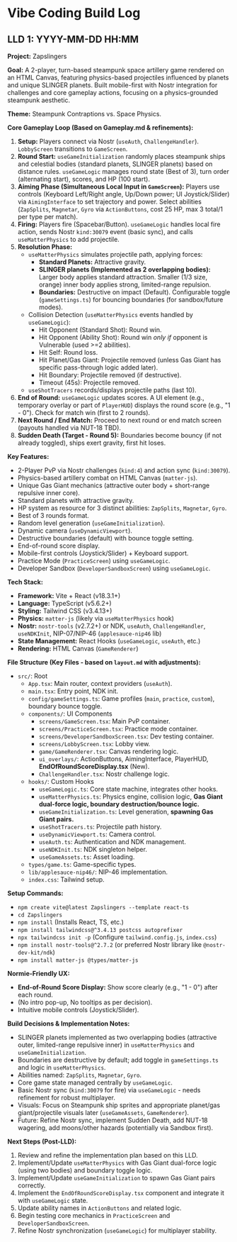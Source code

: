 # Vibe Coding Build Log

## LLD 1: YYYY-MM-DD HH:MM

**Project:** Zapslingers

**Goal:** A 2-player, turn-based steampunk space artillery game rendered on an HTML Canvas, featuring physics-based projectiles influenced by planets and unique SLINGER planets. Built mobile-first with Nostr integration for challenges and core gameplay actions, focusing on a physics-grounded steampunk aesthetic.

**Theme:** Steampunk Contraptions vs. Space Physics.

**Core Gameplay Loop (Based on Gameplay.md & refinements):**
1.  **Setup:** Players connect via Nostr (`useAuth`, `ChallengeHandler`). `LobbyScreen` transitions to `GameScreen`.
2.  **Round Start:** `useGameInitialization` randomly places steampunk ships and celestial bodies (standard planets, SLINGER planets) based on distance rules. `useGameLogic` manages round state (Best of 3), turn order (alternating start), scores, and HP (100 start).
3.  **Aiming Phase (Simultaneous Local Input in `GameScreen`):** Players use controls (Keyboard Left/Right angle, Up/Down power; UI Joystick/Slider) via `AimingInterface` to set trajectory and power. Select abilities (`ZapSplits`, `Magnetar`, `Gyro` via `ActionButtons`, cost 25 HP, max 3 total/1 per type per match).
4.  **Firing:** Players fire (Spacebar/Button). `useGameLogic` handles local fire action, sends Nostr `kind:30079` event (basic sync), and calls `useMatterPhysics` to add projectile.
5.  **Resolution Phase:**
    *   `useMatterPhysics` simulates projectile path, applying forces:
        *   **Standard Planets:** Attractive gravity.
        *   **SLINGER planets (Implemented as 2 overlapping bodies):** Larger body applies standard attraction. Smaller (1/3 size, orange) inner body applies strong, limited-range repulsion.
        *   **Boundaries:** Destructive on impact (Default). Configurable toggle (`gameSettings.ts`) for bouncing boundaries (for sandbox/future modes).
    *   Collision Detection (`useMatterPhysics` events handled by `useGameLogic`):
        *   Hit Opponent (Standard Shot): Round win.
        *   Hit Opponent (Ability Shot): Round win *only if* opponent is Vulnerable (used >=2 abilities).
        *   Hit Self: Round loss.
        *   Hit Planet/Gas Giant: Projectile removed (unless Gas Giant has specific pass-through logic added later).
        *   Hit Boundary: Projectile removed (if destructive).
        *   Timeout (45s): Projectile removed.
    *   `useShotTracers` records/displays projectile paths (last 10).
6.  **End of Round:** `useGameLogic` updates scores. A UI element (e.g., temporary overlay or part of `PlayerHUD`) displays the round score (e.g., "1 - 0"). Check for match win (first to 2 rounds).
7.  **Next Round / End Match:** Proceed to next round or end match screen (payouts handled via NUT-18 TBD).
8.  **Sudden Death (Target - Round 5):** Boundaries become bouncy (if not already toggled), ships exert gravity, first hit loses.

**Key Features:**
*   2-Player PvP via Nostr challenges (`kind:4`) and action sync (`kind:30079`).
*   Physics-based artillery combat on HTML Canvas (`matter-js`).
*   Unique Gas Giant mechanics (attractive outer body + short-range repulsive inner core).
*   Standard planets with attractive gravity.
*   HP system as resource for 3 distinct abilities: `ZapSplits`, `Magnetar`, `Gyro`.
*   Best of 3 rounds format.
*   Random level generation (`useGameInitialization`).
*   Dynamic camera (`useDynamicViewport`).
*   Destructive boundaries (default) with bounce toggle setting.
*   End-of-round score display.
*   Mobile-first controls (Joystick/Slider) + Keyboard support.
*   Practice Mode (`PracticeScreen`) using `useGameLogic`.
*   Developer Sandbox (`DeveloperSandboxScreen`) using `useGameLogic`.

**Tech Stack:**
*   **Framework:** Vite + React (v18.3.1+)
*   **Language:** TypeScript (v5.6.2+)
*   **Styling:** Tailwind CSS (v3.4.13+)
*   **Physics:** `matter-js` (likely via `useMatterPhysics` hook)
*   **Nostr:** `nostr-tools` (v2.7.2+) or NDK, `useAuth`, `ChallengeHandler`, `useNDKInit`, NIP-07/NIP-46 (`applesauce-nip46` lib)
*   **State Management:** React Hooks (`useGameLogic`, `useAuth`, etc.)
*   **Rendering:** HTML Canvas (`GameRenderer`)

**File Structure (Key Files - based on `layout.md` with adjustments):**
*   `src/`: Root
    *   `App.tsx`: Main router, context providers (`useAuth`).
    *   `main.tsx`: Entry point, NDK init.
    *   `config/gameSettings.ts`: Game profiles (`main`, `practice`, `custom`), boundary bounce toggle.
    *   `components/`: UI Components
        *   `screens/GameScreen.tsx`: Main PvP container.
        *   `screens/PracticeScreen.tsx`: Practice mode container.
        *   `screens/DeveloperSandboxScreen.tsx`: Dev testing container.
        *   `screens/LobbyScreen.tsx`: Lobby view.
        *   `game/GameRenderer.tsx`: Canvas rendering logic.
        *   `ui_overlays/`: ActionButtons, AimingInterface, PlayerHUD, **EndOfRoundScoreDisplay.tsx** (New).
        *   `ChallengeHandler.tsx`: Nostr challenge logic.
    *   `hooks/`: Custom Hooks
        *   `useGameLogic.ts`: Core state machine, integrates other hooks.
        *   `useMatterPhysics.ts`: Physics engine, collision logic, **Gas Giant dual-force logic, boundary destruction/bounce logic.**
        *   `useGameInitialization.ts`: Level generation, **spawning Gas Giant pairs.**
        *   `useShotTracers.ts`: Projectile path history.
        *   `useDynamicViewport.ts`: Camera control.
        *   `useAuth.ts`: Authentication and NDK management.
        *   `useNDKInit.ts`: NDK singleton helper.
        *   `useGameAssets.ts`: Asset loading.
    *   `types/game.ts`: Game-specific types.
    *   `lib/applesauce-nip46/`: NIP-46 implementation.
    *   `index.css`: Tailwind setup.

**Setup Commands:**
*   `npm create vite@latest Zapslingers --template react-ts`
*   `cd Zapslingers`
*   `npm install` (Installs React, TS, etc.)
*   `npm install tailwindcss@^3.4.13 postcss autoprefixer`
*   `npx tailwindcss init -p` (Configure `tailwind.config.js`, `index.css`)
*   `npm install nostr-tools@^2.7.2` (or preferred Nostr library like `@nostr-dev-kit/ndk`)
*   `npm install matter-js @types/matter-js`

**Normie-Friendly UX:**
*   **End-of-Round Score Display:** Show score clearly (e.g., "1 - 0") after each round.
*   (No intro pop-up, No tooltips as per decision).
*   Intuitive mobile controls (Joystick/Slider).

**Build Decisions & Implementation Notes:**
*   SLINGER planets implemented as two overlapping bodies (attractive outer, limited-range repulsive inner) in `useMatterPhysics` and `useGameInitialization`.
*   Boundaries are destructive by default; add toggle in `gameSettings.ts` and logic in `useMatterPhysics`.
*   Abilities named: `ZapSplits`, `Magnetar`, `Gyro`.
*   Core game state managed centrally by `useGameLogic`.
*   Basic Nostr sync (`kind:30079` for fire) via `useGameLogic` - needs refinement for robust multiplayer.
*   Visuals: Focus on Steampunk ship sprites and appropriate planet/gas giant/projectile visuals later (`useGameAssets`, `GameRenderer`).
*   Future: Refine Nostr sync, implement Sudden Death, add NUT-18 wagering, add moons/other hazards (potentially via Sandbox first).

**Next Steps (Post-LLD):**
1.  Review and refine the implementation plan based on this LLD.
2.  Implement/Update `useMatterPhysics` with Gas Giant dual-force logic (using two bodies) and boundary toggle logic.
3.  Implement/Update `useGameInitialization` to spawn Gas Giant pairs correctly.
4.  Implement the `EndOfRoundScoreDisplay.tsx` component and integrate it with `useGameLogic` state.
5.  Update ability names in `ActionButtons` and related logic.
6.  Begin testing core mechanics in `PracticeScreen` and `DeveloperSandboxScreen`.
7.  Refine Nostr synchronization (`useGameLogic`) for multiplayer stability. 
